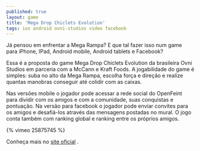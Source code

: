 ```yaml
---
published: true
layout: game
title: 'Mega Drop Chiclets Evolution'
tags: ios android ovni-studios video facebook
---
```

 
J&#225; pensou em enfrentar a Mega Rampa? E que tal fazer isso num game para iPhone, IPad, Android mobile, Android tablets e Facebook?
 


Essa &#233; a proposta do game Mega Drop Chiclets Evolution da brasileira Ovni Studios em parceria com a McCann e Kraft Foods.
A jogabilidade do game &#233; simples: suba no alto da Mega Rampa, escolha for&#231;a e dire&#231;&#227;o e realize quantas manobras conseguir at&#233; colidir com as caixas.

 
Nas vers&#245;es mobile o jogador pode acessar a rede social do OpenFeint para dividir com os amigos e com a comunidade, suas conquistas e pontua&#231;&#227;o. Na vers&#227;o para facebook o jogador pode enviar convites para os amigos e desafi&#225;-los atrav&#233;s das mensagens postadas no mural. O jogo conta tamb&#233;m com ranking global e ranking entre os pr&#243;prios amigos.
 
{% vimeo 25875745 %}
 
Conhe&#231;a mais no <a href="http://www.ovnistudios.com/chiclets" target="_blank">site oficial</a>
.
